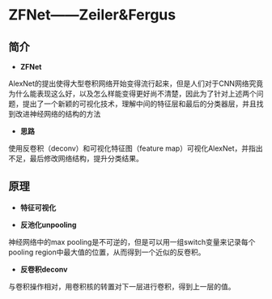 # ZFNet——Zeiler&Fergus

## 简介

* **ZFNet**

AlexNet的提出使得大型卷积网络开始变得流行起来，但是人们对于CNN网络究竟为什么能表现这么好，以及怎么样能变得更好尚不清楚，因此为了针对上述两个问题，提出了一个新颖的可视化技术，理解中间的特征层和最后的分类器层，并且找到改进神经网络的结构的方法

* **思路**

使用反卷积（deconv）和可视化特征图（feature map）可视化AlexNet，并指出不足，最后修改网络结构，提升分类结果。

## 原理

* **特征可视化**

* **反池化unpooling**

神经网络中的max pooling是不可逆的，但是可以用一组switch变量来记录每个pooling region中最大值的位置，从而得到一个近似的反卷积。

* **反卷积deconv**

与卷积操作相对，用卷积核的转置对下一层进行卷积，得到上一层的值。

